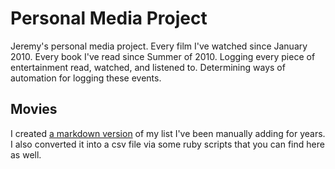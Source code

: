 # Personal Media Project

Jeremy's personal media project. Every film I've watched since January 2010. Every book I've read since Summer of 2010. Logging every piece of entertainment read, watched, and listened to. Determining ways of automation for logging these events.

## Movies

I created [a markdown version](./watched-movies) of my list I've been manually adding for years. I also converted it into a csv file via some ruby scripts that you can find here as well.